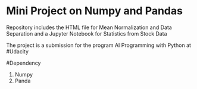 # Mini Project on Numpy and Pandas 

Repository includes the HTML file for Mean Normalization and Data Separation and a Jupyter Notebook for Statistics from Stock Data

The project is a submission for the program AI Programming with Python at #Udacity

#Dependency
1. Numpy
2. Panda

